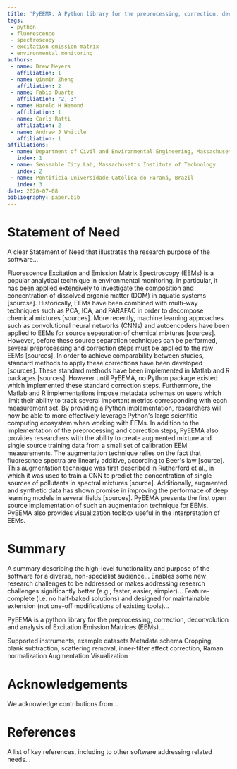 ```yaml
---
title: 'PyEEMA: A Python library for the preprocessing, correction, deconvolution and analysis of Excitation Emission Matrices (EEMs).'
tags:
 - python
 - fluorescence
 - spectroscopy
 - excitation emission matrix
 - environmental monitoring
authors:
 - name: Drew Meyers
   affiliation: 1
 - name: Qinmin Zheng
   affiliation: 2
 - name: Fabio Duarte
   affiliation: "2, 3"
 - name: Harold H Hemond
   affiliation: 1
 - name: Carlo Ratti
   affiliation: 2  
 - name: Andrew J Whittle
   affiliation: 1
affiliations:
 - name: Department of Civil and Environmental Engineering, Massachusetts Institute of Technology
   index: 1
 - name: Senseable City Lab, Massachusetts Institute of Technology
   index: 2
 - name: Pontifícia Universidade Católica do Paraná, Brazil
   index: 3
date: 2020-07-08
bibliography: paper.bib
---
```


# Statement of Need

A clear Statement of Need that illustrates the research purpose of the software...

Fluorescence Excitation and Emission Matrix Spectroscopy (EEMs) is a popular analytical technique in environmental monitoring. In particular, it has been applied extensively to investigate the composition and concentration of dissolved organic matter (DOM) in aquatic systems [sourcse]. Historically, EEMs have been combined with multi-way techniques such as PCA, ICA, and PARAFAC in order to decompose chemical mixtures [sources]. More recently, machine learning approaches such as convolutional neural networks (CNNs) and autoencoders have been applied to EEMs for source sepearation of chemical mixtures [sources]. However, before these source separation techniques can be performed, several preprocessing and correction steps must be applied to the raw EEMs [sources]. In order to achieve comparability between studies, standard methods to apply these corrections have been developed [sources]. These standard methods have been implemented in Matlab and R packages [sources]. However until PyEEMA, no Python package existed which implemented these standard correction steps. Furthermore, the Matlab and R implementations impose metadata schemas on users which limit their ability to track several important metrics corresponding with each measurement set. By providing a Python implementation, researchers will now be able to more effectively leverage Python's large scienfitic computing ecosystem when working with EEMs. In addition to the implementation of the preprocessing and correction steps, PyEEMA also provides researchers with the ability to create augmented mixture and single source training data from a small set of calibration EEM measurements. The augmentation technique relies on the fact that fluorescnce spectra are linearly additive, according to Beer's law [source]. This augmentation technique was first described in Rutherford et al., in which it was used to train a CNN to predict the concentration of single sources of pollutants in spectral mixtures [source]. Additionally, augmented and synthetic data has shown promise in improving the performace of deep learning models in several fields [sources]. PyEEMA presents the first open source implementation of such an augmentation technique for EEMs. PyEEMA also provides visualization toolbox useful in the interpretation of EEMs.

# Summary

A summary describing the high-level functionality and purpose of the software for a diverse, non-specialist audience...
Enables some new research challenges to be addressed or makes addressing research challenges significantly better (e.g., faster, easier, simpler)...
Feature-complete (i.e. no half-baked solutions) and designed for maintainable extension (not one-off modifications of existing tools)...

PyEEMA is a python library for the preprocessing, correction, deconvolution and analysis of Excitation Emission Matrices (EEMs)...

Supported instruments, example datasets
Metadata schema
Cropping, blank subtraction, scattering removal, inner-filter effect correction, Raman normalization
Augmentation
Visualization

# Acknowledgements

We acknowledge contributions from...

# References

A list of key references, including to other software addressing related needs...
